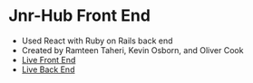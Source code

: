 # Jnr-Hub Front End

* Used React with Ruby on Rails back end
* Created by Ramteen Taheri, Kevin Osborn, and Oliver Cook
* [Live Front End](https://ramteen85.github.io/jnrhub-client/#/)
* [Live Back End](https://whispering-chamber-55079.herokuapp.com/)
